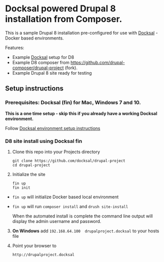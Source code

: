 # Docksal powered Drupal 8 installation from Composer.

This is a sample Drupal 8 installation pre-configured for use with [Docksal](http://docksal.io/) - Docker based environments.

Features:

- Example [Docksal](http://docksal.io/) setup for D8
- Example D8 composer from https://github.com/drupal-composer/drupal-project (fork).
- Example Drupal 8 site ready for testing

## Setup instructions

### Prerequisites: Docksal (fin) for Mac, Windows 7 and 10.

**This is a one time setup - skip this if you already have a working Docksal environment.**  

Follow [Docksal environment setup instructions](https://github.com/docksal/docksal/blob/develop/docs/env-setup.md)

### D8 site install using Docksal fin 

1. Clone this repo into your Projects directory

    ```
    git clone https://github.com/docksal/drupal-project
    cd drupal-project
    ```

2. Initialize the site

    ```
    fin up
    fin init
    ```
	
- `fin up` will initialize Docker based local environment 
- `fin up` will run `composer install` and `drush site-install`
	
	When the automated install is complete the command line output will display the admin username and password.

3. **On Windows** add `192.168.64.100  drupalproject.docksal` to your hosts file

4. Point your browser to

    ```
    http://drupalproject.docksal
    ```


